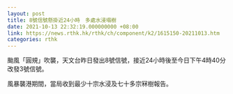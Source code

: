 ```yaml
---
layout: post
title: 8號信號懸掛近24小時　多處水浸塌樹
date: 2021-10-13 22:32:19.000000000 +08:00
link: https://news.rthk.hk/rthk/ch/component/k2/1615150-20211013.htm
categories: rthk
---
```


颱風「圓規」吹襲，天文台昨日發出8號信號，接近24小時後至今日下午4時40分改發3號信號。

風暴襲港期間，當局收到最少十宗水浸及七十多宗冧樹報告。
